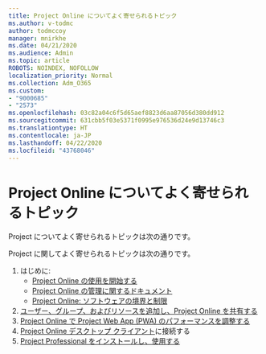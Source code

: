```yaml
---
title: Project Online についてよく寄せられるトピック
ms.author: v-todmc
author: todmccoy
manager: mnirkhe
ms.date: 04/21/2020
ms.audience: Admin
ms.topic: article
ROBOTS: NOINDEX, NOFOLLOW
localization_priority: Normal
ms.collection: Adm_O365
ms.custom:
- "9000685"
- "2573"
ms.openlocfilehash: 03c82a04c6f5d65aef8823d6aa87056d380dd912
ms.sourcegitcommit: 631cbb5f03e5371f0995e976536d24e9d13746c3
ms.translationtype: HT
ms.contentlocale: ja-JP
ms.lasthandoff: 04/22/2020
ms.locfileid: "43768046"
---
```

# <a name="project-online-frequently-requested-topics"></a>Project Online についてよく寄せられるトピック

Project についてよく寄せられるトピックは次の通りです。

Project に関してよく寄せられるトピックは次の通りです。
1.  はじめに: 
    -   [Project Online の使用を開始する](https://docs.microsoft.comProjectOnline/get-started-with-project-online) 
    -   [Project Online の管理に関するドキュメント](https://docs.microsoft.com/projectonline/project-online) 
    -   [Project Online: ソフトウェアの境界と制限](https://docs.microsoft.com/ProjectOnline/project-online-software-boundaries-and-limits) 
2.  [ユーザー、グループ、およびリソースを追加し、Project Online を共有する](https://docs.microsoft.com/projectonline/step-2-add-people-to-project-online) 
3.  [Project Online で Project Web App (PWA) のパフォーマンスを調整する](https://docs.microsoft.com/projectonline/tune-project-online-performance)
4.  [Project Online デスクトップ クライアント](https://docs.microsoft.com/projectonline/connect-to-project-online-with-the-project-online-desktop-client)に接続する 
5.  [Project Professional をインストールし、使用する](https://support.office.com/article/install-project-7059249b-d9fe-4d61-ab96-5c5bf435f281) 
